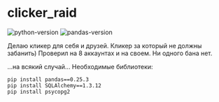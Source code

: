 # clicker_raid

![python-version](https://img.shields.io/badge/python-3.8.7-blue.svg)
![pandas-version](https://img.shields.io/badge/pandas-1.2.4-orange.svg)

Делаю кликер для себя и друзей. Кликер за который не должны забанить) Проверил на 8 аккаунтах и на своем. Ни одного бана нет.

...на всякий случай...
Необходимые библиотеки:
```shell
pip install pandas==0.25.3
pip install SQLAlchemy==1.3.12
pip install psycopg2
```
